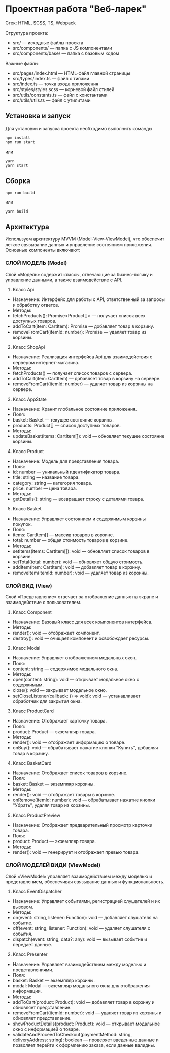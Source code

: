 # Проектная работа "Веб-ларек"

Стек: HTML, SCSS, TS, Webpack

Структура проекта:
- src/ — исходные файлы проекта
- src/components/ — папка с JS компонентами
- src/components/base/ — папка с базовым кодом

Важные файлы:
- src/pages/index.html — HTML-файл главной страницы
- src/types/index.ts — файл с типами
- src/index.ts — точка входа приложения
- src/styles/styles.scss — корневой файл стилей
- src/utils/constants.ts — файл с константами
- src/utils/utils.ts — файл с утилитами

## Установка и запуск
Для установки и запуска проекта необходимо выполнить команды

```
npm install
npm run start
```

или

```
yarn
yarn start
```
## Сборка

```
npm run build
```

или

```
yarn build
```


## Архитектура

Используем архитектуру MVVM (Model-View-ViewModel), что обеспечит легкое связывание данных и управление состоянием приложения. Основные компоненты включают:

### СЛОЙ МОДЕЛЬ (Model)

Слой «Модель» содержит классы, отвечающие за бизнес-логику и управление данными, а также взаимодействие с API.

1. Класс Api
- Назначение: Интерфейс для работы с API, ответственный за запросы и обработку ответов.
- Методы:
- fetchProducts(): Promise<Product[]> — получает список всех доступных товаров.
- addToCart(item: CartItem): Promise<void> — добавляет товар в корзину.
- removeFromCart(itemId: number): Promise<void> — удаляет товар из корзины.

2. Класс ShopApi
- Назначение: Реализация интерфейса Api для взаимодействия с сервером интернет-магазина.
- Методы:
- fetchProducts() — получает список товаров с сервера.
- addToCart(item: CartItem) — добавляет товар в корзину на сервере.
- removeFromCart(itemId: number) — удаляет товар из корзины на сервере.

3. Класс AppState
- Назначение: Хранит глобальное состояние приложения.
- Поля:
- basket: Basket — текущее состояние корзины.
- products: Product[] — список доступных товаров.
- Методы:
- updateBasket(items: CartItem[]): void — обновляет текущее состояние корзины.

4. Класс Product
- Назначение: Модель для представления товара.
- Поля:
- id: number — уникальный идентификатор товара.
- title: string — название товара.
- category: string — категория товара.
- price: number — цена товара.
- Методы:
- getDetails(): string — возвращает строку с деталями товара.

5. Класс Basket
- Назначение: Управляет состоянием и содержимым корзины покупок.
- Поля:
- items: CartItem[] — массив товаров в корзине.
- total: number — общая стоимость товаров в корзине.
- Методы:
- setItems(items: CartItem[]): void — обновляет список товаров в корзине.
- setTotal(total: number): void — обновляет общую стоимость.
- addItem(item: CartItem): void — добавляет товар в корзину.
- removeItem(itemId: number): void — удаляет товар из корзины.

### СЛОЙ ВИД (View)

Слой «Представление» отвечает за отображение данных на экране и взаимодействие с пользователем.

1. Класс Component
- Назначение: Базовый класс для всех компонентов интерфейса.
- Методы:
- render(): void — отображает компонент.
- destroy(): void — очищает компонент и освобождает ресурсы.

2. Класс Modal
- Назначение: Управляет отображением модальных окон.
- Поля:
- content: string — содержимое модального окна.
- Методы:
- open(content: string): void — открывает модальное окно с содержимым.
- close(): void — закрывает модальное окно.
- setCloseListener(callback: () => void): void — устанавливает обработчик для закрытия окна.

3. Класс ProductCard
- Назначение: Отображает карточку товара.
- Поля:
- product: Product — экземпляр товара.
- Методы:
- render(): void — отображает информацию о товаре.
- onBuy(): void — обрабатывает нажатие кнопки "Купить", добавляя товар в корзину.

4. Класс BasketCard
- Назначение: Отображает список товаров в корзине.
- Поля:
- basket: Basket — экземпляр корзины.
- Методы:
- render(): void — отображает товары в корзине.
- onRemove(itemId: number): void — обрабатывает нажатие кнопки "Убрать", удаляя товар из корзины.

5. Класс ProductPreview
- Назначение: Отображает предварительный просмотр карточки товара.
- Поля:
- product: Product — экземпляр товара.
- Методы:
- render(): void — генерирует и отображает превью товара.

### СЛОЙ МОДЕЛЕЙ ВИДИ (ViewModel)

Слой «ViewModel» управляет взаимодействием между моделью и представлением, обеспечивая связывание данных и функциональность.

1. Класс EventDispatcher
- Назначение: Управляет событиями, регистрацией слушателей и их вызовом.
- Методы:
- on(event: string, listener: Function): void — добавляет слушателя на событие.
- off(event: string, listener: Function): void — удаляет слушателя с события.
- dispatch(event: string, data?: any): void — вызывает событие и передает данные.

2. Класс Presenter
- Назначение: Управляет взаимодействием между моделью и представлениями.
- Поля:
- basket: Basket — экземпляр корзины.
- modal: Modal — экземпляр модального окна для отображения информации.
- Методы:
- addToCart(product: Product): void — добавляет товар в корзину и обновляет представление.
- removeFromCart(itemId: number): void — удаляет товар из корзины и обновляет представление.
- showProductDetails(product: Product): void — открывает модальное окно с информацией о товаре.
- validateAndProceedToCheckout(paymentMethod: string, deliveryAddress: string): boolean — проверяет введенные данные и позволяет перейти к оформлению заказа, если данные валидны.